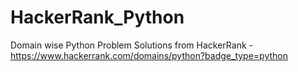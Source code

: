 # HackerRank_Python
Domain wise Python Problem Solutions from HackerRank - https://www.hackerrank.com/domains/python?badge_type=python
